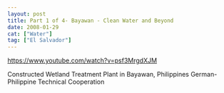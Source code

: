 ```yaml
---
layout: post
title: Part 1 of 4- Bayawan - Clean Water and Beyond
date: 2008-01-29
cat: ["Water"]
tag: ["El Salvador"]
---
```


https://www.youtube.com/watch?v=psf3MrgdXJM  

Constructed Wetland Treatment Plant in Bayawan, Philippines German-Philippine Technical Cooperation 